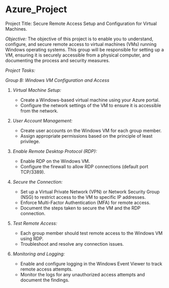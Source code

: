 # Azure_Project
Project Title: Secure Remote Access Setup and Configuration for Virtual Machines.

*Objective:*
The objective of this project is to enable you to understand, configure, and secure remote access to virtual machines (VMs) running Windows operating systems. This group will be responsible for setting up a VM, ensuring it is securely accessible from a physical computer, and documenting the process and security measures.


*Project Tasks:*

 *Group B: Windows VM Configuration and Access*
1. *Virtual Machine Setup:*
   - Create a Windows-based virtual machine using your Azure portal.
   - Configure the network settings of the VM to ensure it is accessible from the network.
  
2. *User Account Management:*
   - Create user accounts on the Windows VM for each group member.
   - Assign appropriate permissions based on the principle of least privilege.

3. *Enable Remote Desktop Protocol (RDP):*
   - Enable RDP on the Windows VM.
   - Configure the firewall to allow RDP connections (default port TCP/3389).

4. *Secure the Connection:*
   - Set up a Virtual Private Network (VPN) or Network Security Group (NSG) to restrict access to the VM to specific IP addresses.
   - Enforce Multi-Factor Authentication (MFA) for remote access.
   - Document the steps taken to secure the VM and the RDP connection.

5. *Test Remote Access:*
   - Each group member should test remote access to the Windows VM using RDP.
   - Troubleshoot and resolve any connection issues.

6. *Monitoring and Logging:*
   - Enable and configure logging in the Windows Event Viewer to track remote access attempts.
   - Monitor the logs for any unauthorized access attempts and document the findings.
